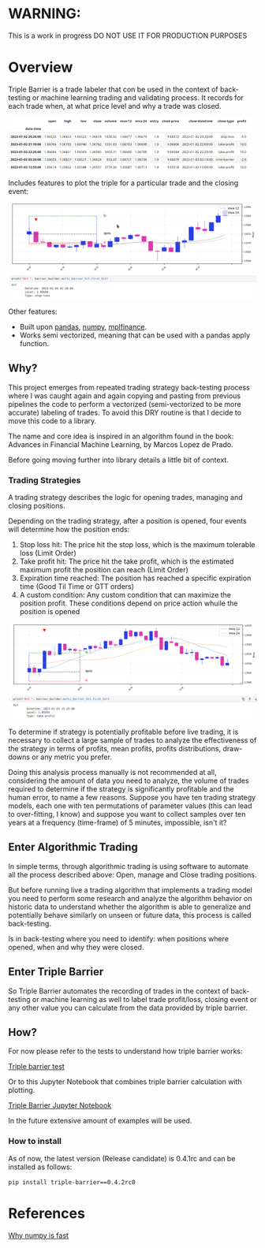 # WARNING:

This is a work in progress DO NOT USE IT FOR PRODUCTION PURPOSES

# Overview

Triple Barrier is a trade labeler that con be used in the context of back-testing or machine learning trading and
validating process. It records for each trade when, at what price level and why a trade was closed.

![](./docs/images/trades-table.png)

Includes features to plot the triple for a particular trade and the closing event:

![](./docs/images/trade_example_1.png)

Other features:

- Built
  upon [pandas](https://pandas.pydata.org/), [numpy](https://numpy.org/), [mplfinance](https://github.com/matplotlib/mplfinance).
- Works semi vectorized, meaning that can be used with a pandas apply function.

## Why?

This project emerges from repeated trading strategy back-testing process where I was caught again and again copying and
pasting from previous pipelines the code to perform a vectorized (semi-vectorized to be more accurate) labeling of
trades. To avoid this DRY routine is that I decide to move this code to a library.

The name and core idea is inspired in an algorithm found in the book: Advances in Financial Machine Learning, by Marcos
Lopez de Prado.

Before going moving further into library details a little bit of context.

### Trading Strategies

A trading strategy describes the logic for opening trades, managing and closing positions.

Depending on the trading strategy, after a position is opened, four events will determine how the position ends:

1. Stop loss hit: The price hit the stop loss, which is the maximum tolerable loss (Limit Order)
2. Take profit hit: The price hit the take profit, which is the estimated maximum profit the position can reach (Limit
   Order)
3. Expiration time reached: The position has reached a specific expiration time (Good Til Time or GTT orders)
4. A custom condition: Any custom condition that can maximize the position profit. These conditions depend on price
   action whuile the position is opened

![](./docs/images/triple-barrier-long.png)

To determine if strategy is potentially profitable before live trading, it is necessary to collect a large sample of
trades to
analyze the effectiveness of the strategy in terms of profits, mean profits, profits distributions, draw-downs or any
metric you prefer.

Doing this analysis process manually is not recommended at all, considering the amount of data you need to analyze, the
volume of trades required to determine if the strategy is significantly profitable and the human error, to name a few
reasons. Suppose you have
ten trading strategy models, each one with ten permutations of parameter values (this can lead to over-fitting, I know)
and
suppose you want to collect samples over ten years at a frequency (time-frame) of 5 minutes, impossible, isn't it?

## Enter Algorithmic Trading

In simple terms, through algorithmic trading is using software to automate all the process described above: Open, manage
and Close trading positions.

But before running live a trading algorithm that implements a trading model you need to perform some research and
analyze the algorithm behavior on historic data to understand whether the algorithm is able to generalize and
potentially behave similarly on unseen or future data, this process is called back-testing.

Is in back-testing where you need to identify: when positions where opened, when and why they were closed.

## Enter Triple Barrier

So Triple Barrier automates the recording of trades in the context of back-testing or machine learning as well
to label trade profit/loss, closing event or any other value you can calculate from the data provided by triple barrier.

## How?

For now please refer to the tests to understand how triple barrier works:

[Triple barrier test](./tests/triple_barrier/integration/test_triple_barrier_apply_happy_path.py)

Or to this Jupyter Notebook that combines triple barrier calculation with plotting.

[Triple Barrier Jupyter Notebook](./docs/plot-method-tests.ipynb)

In the future extensive amount of examples will be used.

### How to install

As of now, the latest version (Release candidate) is 0.4.1rc and can be installed as follows:

```commandline
pip install triple-barrier==0.4.2rc0
```

# References

[Why numpy is fast](https://numpy.org/doc/stable/user/whatisnumpy.html#why-is-numpy-fast)
